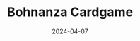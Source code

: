 ---
layout: post
title: "Bohnanza Cardgame"
date: 2024-04-07
category: project
redirect: https://gitlab.ethz.ch/ndickenmann/mr.beans-bohnanza
details:
  - "This is the first implementation for the  <a href='https://en.wikipedia.org/wiki/Bohnanza'>Bohnanza card game</a>."  
     
  - "• Set the requirement elicitation and the software design requirements for a newly implemented card game." 
  - "• Designed and Implemented frontend using the WxWidgets framework in C++"
  - "• Conceived a scheme to allow for interplayer trading of cards"
  - "• Debuged and maintained project using Git"
featured: true
---